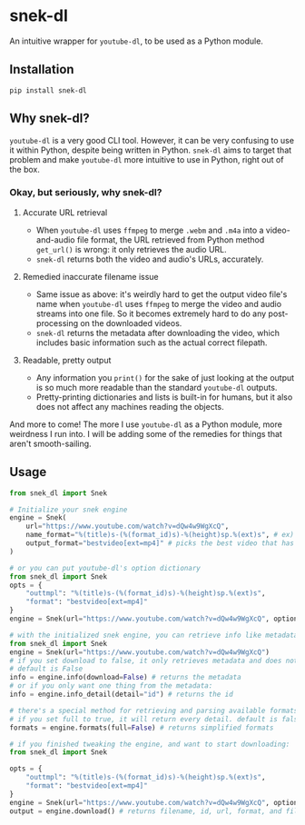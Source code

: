 # snek-dl

An intuitive wrapper for `youtube-dl`, to be used as a Python module.

## Installation
`pip install snek-dl`

## Why snek-dl?

`youtube-dl` is a very good CLI tool. However, it can be very confusing to use it within Python, despite being written
in Python. `snek-dl` aims to target that problem and make `youtube-dl` more intuitive to use in Python, 
right out of the box.  

### Okay, but seriously, why snek-dl?
1. Accurate URL retrieval
    * When `youtube-dl` uses `ffmpeg` to merge `.webm` and `.m4a` into a video-and-audio file format, the URL retrieved 
      from Python method `get_url()` is wrong: it only retrieves the audio URL.
    * `snek-dl` returns both the video and audio's URLs, accurately. 
       
2. Remedied inaccurate filename issue
    * Same issue as above: it's weirdly hard to get the output video file's name when `youtube-dl` uses `ffmpeg` to 
      merge the video and audio streams into one file. So it becomes extremely hard to do any post-processing on the
      downloaded videos.
    * `snek-dl` returns the metadata after downloading the video, which includes basic information such as the actual
      correct filepath.
      
3. Readable, pretty output
    * Any information you `print()` for the sake of just looking at the output is so much more readable than the
      standard `youtube-dl` outputs.
    * Pretty-printing dictionaries and lists is built-in for humans, but it also does not affect any machines reading
      the objects.
      
And more to come! The more I use `youtube-dl` as a Python module, more weirdness I run into. I will be adding some of
the remedies for things that aren't smooth-sailing.

## Usage
```python
from snek_dl import Snek

# Initialize your snek engine
engine = Snek(
    url="https://www.youtube.com/watch?v=dQw4w9WgXcQ",
    name_format="%(title)s-(%(format_id)s)-%(height)sp.%(ext)s", # ex) video_title-(22)-720p.mp4
    output_format="bestvideo[ext=mp4]" # picks the best video that has mp4 extension
)
```
```python
# or you can put youtube-dl's option dictionary
from snek_dl import Snek
opts = {
    "outtmpl": "%(title)s-(%(format_id)s)-%(height)sp.%(ext)s",
    "format": "bestvideo[ext=mp4]"
}
engine = Snek(url="https://www.youtube.com/watch?v=dQw4w9WgXcQ", options=opts)
```
```python
# with the initialized snek engine, you can retrieve info like metadata
from snek_dl import Snek
engine = Snek(url="https://www.youtube.com/watch?v=dQw4w9WgXcQ")
# if you set download to false, it only retrieves metadata and does not trigger the download process.
# default is False
info = engine.info(download=False) # returns the metadata
# or if you only want one thing from the metadata:
info = engine.info_detail(detail="id") # returns the id

# there's a special method for retrieving and parsing available formats
# if you set full to true, it will return every detail. default is false
formats = engine.formats(full=False) # returns simplified formats
```
```python
# if you finished tweaking the engine, and want to start downloading:
from snek_dl import Snek

opts = {
    "outtmpl": "%(title)s-(%(format_id)s)-%(height)sp.%(ext)s",
    "format": "bestvideo[ext=mp4]"
}
engine = Snek(url="https://www.youtube.com/watch?v=dQw4w9WgXcQ", options=opts)
output = engine.download() # returns filename, id, url, format, and filesize after downloading
```
